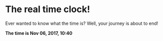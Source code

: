 # The real time clock!

Ever wanted to know what the time is? Well, your journey is about to end!

**The time is Nov 06, 2017, 10:40**